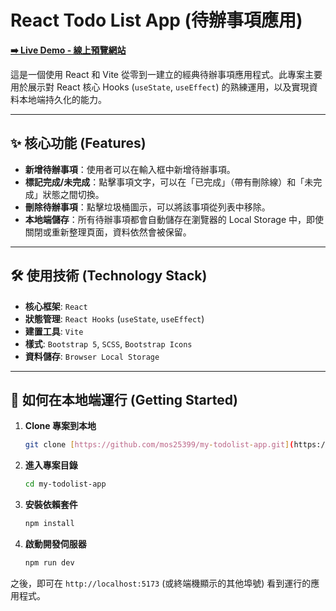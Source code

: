 # React Todo List App (待辦事項應用)

**[➡️ Live Demo - 線上預覽網站](https://mos25399.github.io/my-todolist-app/)**

這是一個使用 React 和 Vite 從零到一建立的經典待辦事項應用程式。此專案主要用於展示對 React 核心 Hooks (`useState`, `useEffect`) 的熟練運用，以及實現資料本地端持久化的能力。

---

## ✨ 核心功能 (Features)

* **新增待辦事項**：使用者可以在輸入框中新增待辦事項。
* **標記完成/未完成**：點擊事項文字，可以在「已完成」（帶有刪除線）和「未完成」狀態之間切換。
* **刪除待辦事項**：點擊垃圾桶圖示，可以將該事項從列表中移除。
* **本地端儲存**：所有待辦事項都會自動儲存在瀏覽器的 Local Storage 中，即使關閉或重新整理頁面，資料依然會被保留。

---

## 🛠️ 使用技術 (Technology Stack)

* **核心框架**: `React`
* **狀態管理**: `React Hooks` (`useState`, `useEffect`)
* **建置工具**: `Vite`
* **樣式**: `Bootstrap 5`, `SCSS`, `Bootstrap Icons`
* **資料儲存**: `Browser Local Storage`

---

## 🚀 如何在本地端運行 (Getting Started)

1.  **Clone 專案到本地**
    ```bash
    git clone [https://github.com/mos25399/my-todolist-app.git](https://github.com/mos25399/my-todolist-app.git)
    ```

2.  **進入專案目錄**
    ```bash
    cd my-todolist-app
    ```

3.  **安裝依賴套件**
    ```bash
    npm install
    ```

4.  **啟動開發伺服器**
    ```bash
    npm run dev
    ```
之後，即可在 `http://localhost:5173` (或終端機顯示的其他埠號) 看到運行的應用程式。